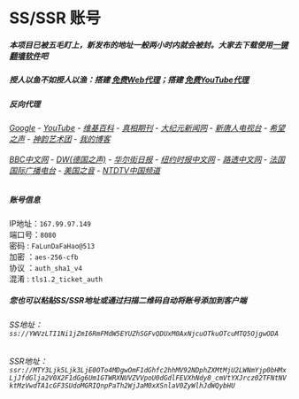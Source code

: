 # SS/SSR 账号 

##### 本项目已被五毛盯上，新发布的地址一般两小时内就会被封。大家去下载使用[一键翻墙软件](https://github.com/gfw-breaker/nogfw/blob/master/README.md)吧

##### 授人以鱼不如授人以渔：搭建 [免费Web代理](https://github.com/no-gfw/heroku-node-proxy#--end--)；搭建 [免费YouTube代理](https://github.com/gfw-breaker/you2php-heroku#--end--) 

##### 反向代理
######  [Google](http://45.32.74.13:8888/search?q=425事件) - [YouTube](https://nogfw.the-youtube.win) - [维基百科](http://63.210.148.115:8100/wiki/喬高-麥塔斯調查報告) - [真相期刊](http://63.210.148.115:8300/display.aspx?category_id=3&zhuanti_id=2) - [大纪元新闻网](http://63.210.148.115:10080) - [新唐人电视台](http://63.210.148.115:8000) - [希望之声](http://63.210.148.115:8200) - [神韵艺术团](http://63.210.148.115:8000/xtr/gb/prog673.html) - [我的博客](http://63.210.148.115:10000/)<br/> <br/> [BBC中文网](http://45.32.74.13:9100/zhongwen) - [DW(德国之声)](http://45.32.74.13:9200/zh/在线报导/s-9058?&zhongwen=simp) - [华尔街日报](http://45.32.74.13:9300) - [纽约时报中文网](http://45.32.74.13:9400) - [路透中文网](http://45.32.74.13:9500/) - [法国国际广播电台](http://45.32.74.13:9600/) - [美国之音](http://63.210.148.115:9700/) - [NTDTV中国频道](http://63.210.148.115:10080/info/tv.html)


##### 账号信息
IP地址：`167.99.97.149`  
端口号：`8080`  
密码  : `FaLunDaFaHao@513`  
加密  ：`aes-256-cfb`  
协议  ：`auth_sha1_v4`  
混淆  : `tls1.2_ticket_auth`  

##### 您也可以粘贴SS/SSR地址或通过扫描二维码自动将账号添加到客户端

######  SS地址： `ss://YWVzLTI1Ni1jZmI6RmFMdW5EYUZhSGFvQDUxM0AxNjcuOTkuOTcuMTQ5OjgwODA`  
######  SSR地址： `ssr://MTY3Ljk5Ljk3LjE0OTo4MDgwOmF1dGhfc2hhMV92NDphZXMtMjU2LWNmYjp0bHMxLjJfdGlja2V0X2F1dGg6Um1GTWRXNUVZVVpoU0dGdlFEVXhNdy8_cmVtYXJrcz02TFNtNVktMzVwdTA1cGF3SUdoMGRIQnpPaTh2WjJaM0xXSnlaV0ZyWlhJdWQybHU`
